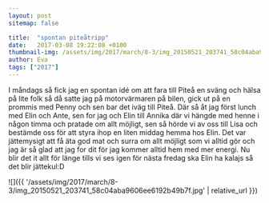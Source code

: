 ```yaml
---
layout: post
sitemap: false

title:  "spontan piteåtripp"
date:   2017-03-08 19:22:08 +0100
thumbnail-img: /assets/img/2017/march/8-3/img_20150521_203741_58c04aba9606ee6192b49b7f.jpg
author: Eva
tags: ["2017"]
---
```


I måndags så fick jag en spontan idé om att fara till Piteå en sväng och hälsa på lite folk så då satte jag på motorvärmaren på bilen, gick ut på en prommis med Penny och sen bar det iväg till Piteå. Där så åt jag först lunch med Elin och Ante, sen for jag och Elin till Annika där vi hängde med henne i någon timma och pratade om allt möjligt, sen så hörde vi av oss till Lisa och bestämde oss för att styra ihop en liten middag hemma hos Elin. Det var jättemysigt att få äta god mat och surra om allt möjligt som vi alltid gör och jag är så glad att jag for dit för jag kommer alltid hem med mer energi. Nu blir det it allt för länge tills vi ses igen för nästa fredag ska Elin ha kalajs så det blir jättekul:D

![]({{ '/assets/img/2017/march/8-3/img_20150521_203741_58c04aba9606ee6192b49b7f.jpg'  | relative_url }})


